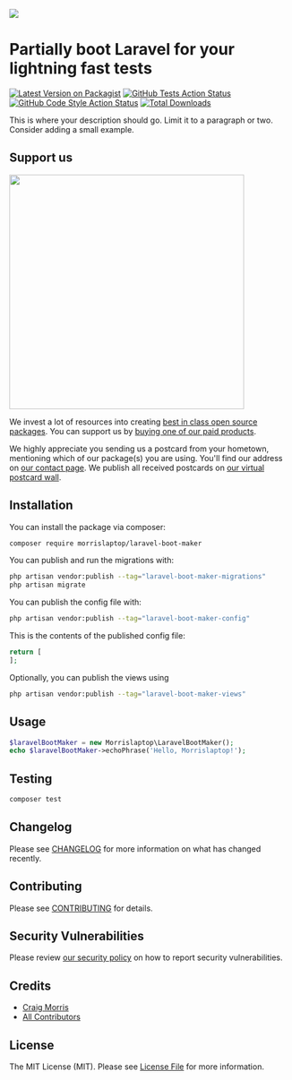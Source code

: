 
[<img src="https://github-ads.s3.eu-central-1.amazonaws.com/support-ukraine.svg?t=1" />](https://supportukrainenow.org)

# Partially boot Laravel for your lightning fast tests

[![Latest Version on Packagist](https://img.shields.io/packagist/v/morrislaptop/laravel-boot-maker.svg?style=flat-square)](https://packagist.org/packages/morrislaptop/laravel-boot-maker)
[![GitHub Tests Action Status](https://img.shields.io/github/workflow/status/morrislaptop/laravel-boot-maker/run-tests?label=tests)](https://github.com/morrislaptop/laravel-boot-maker/actions?query=workflow%3Arun-tests+branch%3Amain)
[![GitHub Code Style Action Status](https://img.shields.io/github/workflow/status/morrislaptop/laravel-boot-maker/Fix%20PHP%20code%20style%20issues?label=code%20style)](https://github.com/morrislaptop/laravel-boot-maker/actions?query=workflow%3A"Fix+PHP+code+style+issues"+branch%3Amain)
[![Total Downloads](https://img.shields.io/packagist/dt/morrislaptop/laravel-boot-maker.svg?style=flat-square)](https://packagist.org/packages/morrislaptop/laravel-boot-maker)

This is where your description should go. Limit it to a paragraph or two. Consider adding a small example.

## Support us

[<img src="https://github-ads.s3.eu-central-1.amazonaws.com/laravel-boot-maker.jpg?t=1" width="419px" />](https://spatie.be/github-ad-click/laravel-boot-maker)

We invest a lot of resources into creating [best in class open source packages](https://spatie.be/open-source). You can support us by [buying one of our paid products](https://spatie.be/open-source/support-us).

We highly appreciate you sending us a postcard from your hometown, mentioning which of our package(s) you are using. You'll find our address on [our contact page](https://spatie.be/about-us). We publish all received postcards on [our virtual postcard wall](https://spatie.be/open-source/postcards).

## Installation

You can install the package via composer:

```bash
composer require morrislaptop/laravel-boot-maker
```

You can publish and run the migrations with:

```bash
php artisan vendor:publish --tag="laravel-boot-maker-migrations"
php artisan migrate
```

You can publish the config file with:

```bash
php artisan vendor:publish --tag="laravel-boot-maker-config"
```

This is the contents of the published config file:

```php
return [
];
```

Optionally, you can publish the views using

```bash
php artisan vendor:publish --tag="laravel-boot-maker-views"
```

## Usage

```php
$laravelBootMaker = new Morrislaptop\LaravelBootMaker();
echo $laravelBootMaker->echoPhrase('Hello, Morrislaptop!');
```

## Testing

```bash
composer test
```

## Changelog

Please see [CHANGELOG](CHANGELOG.md) for more information on what has changed recently.

## Contributing

Please see [CONTRIBUTING](https://github.com/morrislaptop/.github/blob/main/CONTRIBUTING.md) for details.

## Security Vulnerabilities

Please review [our security policy](../../security/policy) on how to report security vulnerabilities.

## Credits

- [Craig Morris](https://github.com/morrislaptop)
- [All Contributors](../../contributors)

## License

The MIT License (MIT). Please see [License File](LICENSE.md) for more information.
